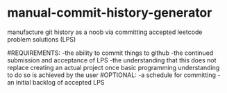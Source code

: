 # manual-commit-history-generator
manufacture git history as a noob via committing accepted leetcode problem solutions (LPS)

#REQUIREMENTS:
-the ability to commit things to github
-the continued submission and acceptance of LPS
-the understanding that this does not replace creating an actual project once basic programming understanding to do so is achieved by the user
#OPTIONAL:
-a schedule for committing
-an initial backlog of accepted LPS
